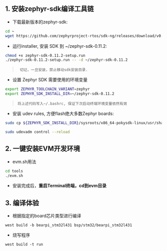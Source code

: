 ## 1. 安装zephyr-sdk编译工具链

+ 下载最新版本的zephyr-sdk:

```sh
cd ~
wget https://github.com/zephyrproject-rtos/sdk-ng/releases/download/v0.11.2/zephyr-sdk-0.11.2-setup.run
```

+ 运行installer, 安装 SDK 到 ~/zephyr-sdk-0.11.2:

```sh
chmod +x zephyr-sdk-0.11.2-setup.run
./zephyr-sdk-0.11.2-setup.run -- -d ~/zephyr-sdk-0.11.2
```

> ` 切记，一旦安装，禁止移动sdk安装目录.`


+ 设置 Zephyr SDK 需要使用的环境变量



```sh
export ZEPHYR_TOOLCHAIN_VARIANT=zephyr
export ZEPHYR_SDK_INSTALL_DIR=~/zephyr-sdk-0.11.2
```

> `将上述代码写入~/.bashrc, 保证下次启动终端环境变量依然有效`

+ 安装 udev rules, 方便flash绝大多数Zephyr boards:

```sh
sudo cp ${ZEPHYR_SDK_INSTALL_DIR}/sysroots/x86_64-pokysdk-linux/usr/share/openocd/contrib/60-openocd.rules /etc/udev/rules.d

sudo udevadm control --reload
```

## 2. 一键安装EVM开发环境

+ evm.sh用法

```sh
cd tools
./evm.sh
```

+ 安装完成后，**重启Terminal终端，cd到evm目录**


## 3. 编译体验

+ 根据指定的board芯片类型进行编译

```
west build -b bearpi_stm32l431 bsp/stm32/bearpi_stm32l431
```

+ 烧写程序

```
west build -t run
```
